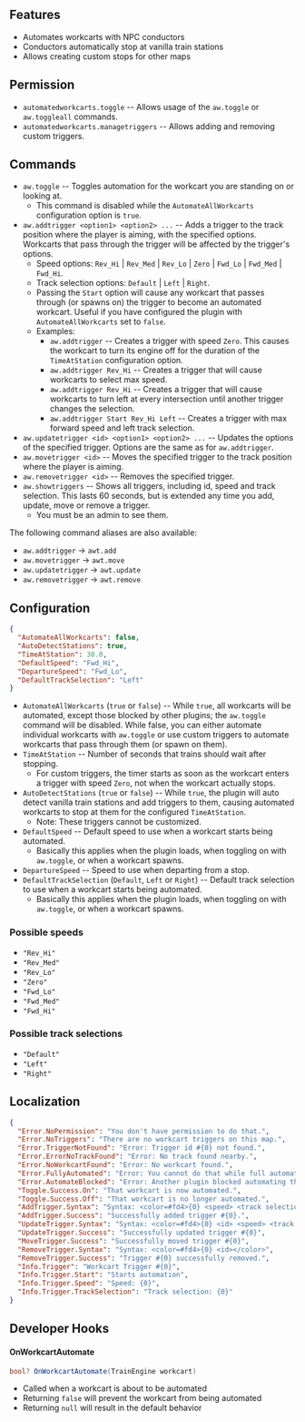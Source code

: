 ## Features

- Automates workcarts with NPC conductors
- Conductors automatically stop at vanilla train stations
- Allows creating custom stops for other maps

## Permission

- `automatedworkcarts.toggle` -- Allows usage of the `aw.toggle` or `aw.toggleall` commands.
- `automatedworkcarts.managetriggers` -- Allows adding and removing custom triggers.

## Commands

- `aw.toggle` -- Toggles automation for the workcart you are standing on or looking at.
  - This command is disabled while the `AutomateAllWorkcarts` configuration option is `true`.
- `aw.addtrigger <option1> <option2> ...` -- Adds a trigger to the track position where the player is aiming, with the specified options. Workcarts that pass through the trigger will be affected by the trigger's options.
  - Speed options: `Rev_Hi` | `Rev_Med` | `Rev_Lo` | `Zero` | `Fwd_Lo` | `Fwd_Med` | `Fwd_Hi`.
  - Track selection options:  `Default` | `Left` | `Right`.
  - Passing the `Start` option will cause any workcart that passes through (or spawns on) the trigger to become an automated workcart. Useful if you have configured the plugin with `AutomateAllWorkcarts` set to `false`.
  - Examples:
    - `aw.addtrigger` -- Creates a trigger with speed `Zero`. This causes the workcart to turn its engine off for the duration of the `TimeAtStation` configuration option.
    - `aw.addtrigger Rev_Hi` -- Creates a trigger that will cause workcarts to select max speed.
    - `aw.addtrigger Rev_Hi` -- Creates a trigger that will cause workcarts to turn left at every intersection until another trigger changes the selection.
    - `aw.addtrigger Start Rev_Hi Left` -- Creates a trigger with max forward speed and left track selection.
- `aw.updatetrigger <id> <option1> <option2> ...` -- Updates the options of the specified trigger. Options are the same as for `aw.addtrigger`.
- `aw.movetrigger <id>` -- Moves the specified trigger to the track position where the player is aiming.
- `aw.removetrigger <id>` -- Removes the specified trigger.
- `aw.showtriggers` -- Shows all triggers, including id, speed and track selection. This lasts 60 seconds, but is extended any time you add, update, move or remove a trigger.
  - You must be an admin to see them.

The following command aliases are also available:
- `aw.addtrigger` -> `awt.add`
- `aw.movetrigger` -> `awt.move`
- `aw.updatetrigger` -> `awt.update`
- `aw.removetrigger` -> `awt.remove`

## Configuration

```json
{
  "AutomateAllWorkcarts": false,
  "AutoDetectStations": true,
  "TimeAtStation": 30.0,
  "DefaultSpeed": "Fwd_Hi",
  "DepartureSpeed": "Fwd_Lo",
  "DefaultTrackSelection": "Left"
}
```

- `AutomateAllWorkcarts` (`true` or `false`) -- While `true`, all workcarts will be automated, except those blocked by other plugins; the `aw.toggle` command will be disabled. While false, you can either automate individual workcarts with `aw.toggle` or use custom triggers to automate workcarts that pass through them (or spawn on them).
- `TimeAtStation` -- Number of seconds that trains should wait after stopping.
  - For custom triggers, the timer starts as soon as the workcart enters a trigger with speed `Zero`, not when the workcart actually stops.
- `AutoDetectStations` (`true` or `false`) -- While `true`, the plugin will auto detect vanilla train stations and add triggers to them, causing automated workcarts to stop at them for the configured `TimeAtStation`.
  - Note: These triggers cannot be customized.
- `DefaultSpeed` -- Default speed to use when a workcart starts being automated.
  - Basically this applies when the plugin loads, when toggling on with `aw.toggle`, or when a workcart spawns.
- `DepartureSpeed` -- Speed to use when departing from a stop.
- `DefaultTrackSelection` (`Default`, `Left` or `Right`) -- Default track selection to use when a workcart starts being automated.
  - Basically this applies when the plugin loads, when toggling on with `aw.toggle`, or when a workcart spawns.

### Possible speeds
- `"Rev_Hi"`
- `"Rev_Med"`
- `"Rev_Lo"`
- `"Zero"`
- `"Fwd_Lo"`
- `"Fwd_Med"`
- `"Fwd_Hi"`

### Possible track selections
- `"Default"`
- `"Left"`
- `"Right"`

## Localization

```json
{
  "Error.NoPermission": "You don't have permission to do that.",
  "Error.NoTriggers": "There are no workcart triggers on this map.",
  "Error.TriggerNotFound": "Error: Trigger id #{0} not found.",
  "Error.ErrorNoTrackFound": "Error: No track found nearby.",
  "Error.NoWorkcartFound": "Error: No workcart found.",
  "Error.FullyAutomated": "Error: You cannot do that while full automation is on.",
  "Error.AutomateBlocked": "Error: Another plugin blocked automating that workcart.",
  "Toggle.Success.On": "That workcart is now automated.",
  "Toggle.Success.Off": "That workcart is no longer automated.",
  "AddTrigger.Syntax": "Syntax: <color=#fd4>{0} <speed> <track selection></color>\nSpeeds: {1}\nTrack selections: {2}",
  "AddTrigger.Success": "Successfully added trigger #{0}.",
  "UpdateTrigger.Syntax": "Syntax: <color=#fd4>{0} <id> <speed> <track selection></color>\nSpeeds: {1}\nTrack selections: {2}",
  "UpdateTrigger.Success": "Successfully updated trigger #{0}",
  "MoveTrigger.Success": "Successfully moved trigger #{0}",
  "RemoveTrigger.Syntax": "Syntax: <color=#fd4>{0} <id></color>",
  "RemoveTrigger.Success": "Trigger #{0} successfully removed.",
  "Info.Trigger": "Workcart Trigger #{0}",
  "Info.Trigger.Start": "Starts automation",
  "Info.Trigger.Speed": "Speed: {0}",
  "Info.Trigger.TrackSelection": "Track selection: {0}"
}
```

## Developer Hooks

#### OnWorkcartAutomate

```csharp
bool? OnWorkcartAutomate(TrainEngine workcart)
```

- Called when a workcart is about to be automated
- Returning `false` will prevent the workcart from being automated
- Returning `null` will result in the default behavior
